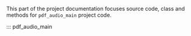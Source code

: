 This part of the project documentation focuses source code, class and 
methods for 
`pdf_audio_main` project code.

::: pdf_audio_main




